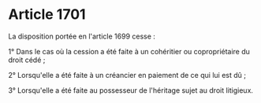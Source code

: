 # Article 1701

La disposition portée en l'article 1699 cesse :

1° Dans le cas où la cession a été faite à un cohéritier ou copropriétaire du droit cédé ;

2° Lorsqu'elle a été faite à un créancier en paiement de ce qui lui est dû ;

3° Lorsqu'elle a été faite au possesseur de l'héritage sujet au droit litigieux.
